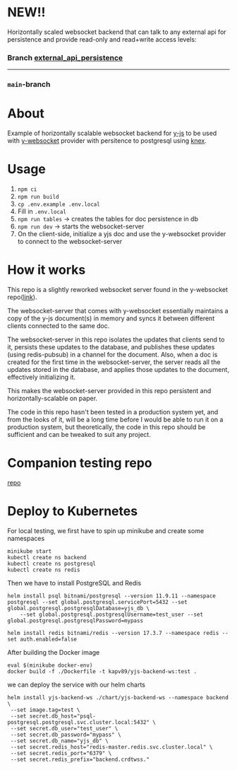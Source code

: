 # NEW!!
Horizontally scaled websocket backend that can talk to any external api for persistence and provide read-only and read+write access levels:
### Branch [external_api_persistence](https://github.com/kapv89/yjs-scalable-ws-backend/tree/external_api_persistence)

---

### `main`-branch

# About
Example of horizontally scalable websocket backend for [y-js](https://github.com/yjs/yjs) to be used with [y-websocket](https://github.com/yjs/y-websocket) provider with persitence to postgresql using [knex](http://knexjs.org/).

# Usage
1. `npm ci`
2. `npm run build`
3. `cp .env.example .env.local`
4. Fill in `.env.local`
5. `npm run tables` -> creates the tables for doc persistence in db
5. `npm run dev` -> starts the websocket-server
6. On the client-side, initialize a yjs doc and use the y-websocket provider to connect to the websocket-server

# How it works
This repo is a slightly reworked websocket server found in the y-websocket repo([link](https://github.com/yjs/y-websocket/blob/master/bin/server.js)).

The websocket-server that comes with y-websocket essentially maintains a copy of the y-js document(s) in memory and syncs it between different clients connected to the same doc.

The websocket-server in this repo isolates the updates that clients send to it, persists these updates to the database, and publishes these updates (using redis-pubsub) in a channel for the document. Also, when a doc is created for the first time in the websocket-server, the server reads all the updates stored in the database, and applies those updates to the document, effectively initializing it.

This makes the websocket-server provided in this repo persistent and horizontally-scalable on paper.

The code in this repo hasn't been tested in a production system yet, and from the looks of it, will be a long time before I would be able to run it on a production system, but theoretically, the code in this repo should be sufficient and can be tweaked to suit any project.

# Companion testing repo
[repo](https://github.com/kapv89/yjs-scalable-ws-backend-test)

# Deploy to Kubernetes

For local testing, we first have to spin up minikube and create some namespaces

```
minikube start
kubectl create ns backend
kubectl create ns postgresql
kubectl create ns redis
```

Then we have to install PostgreSQL and Redis

```
helm install psql bitnami/postgresql --version 11.9.11 --namespace postgresql --set global.postgresql.servicePort=5432 --set global.postgresql.postgresqlDatabase=yjs_db \
    --set global.postgresql.postgresqlUsername=test_user --set global.postgresql.postgresqlPassword=mypass

helm install redis bitnami/redis --version 17.3.7 --namespace redis --set auth.enabled=false
```

After building the Docker image

```
eval $(minikube docker-env)
docker build -f ./Dockerfile -t kapv89/yjs-backend-ws:test .
```

we can deploy the service with our helm charts

```
helm install yjs-backend-ws ./chart/yjs-backend-ws --namespace backend \
 --set image.tag=test \
 --set secret.db_host="psql-postgresql.postgresql.svc.cluster.local:5432" \
 --set secret.db_user="test_user" \
 --set secret.db_password="mypass" \
 --set secret.db_name="yjs_db" \
 --set secret.redis_host="redis-master.redis.svc.cluster.local" \
 --set secret.redis_port="6379" \
 --set secret.redis_prefix="backend.crdtwss."
 ```